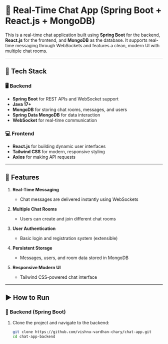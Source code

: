 # 💬 Real-Time Chat App (Spring Boot + React.js + MongoDB)

This is a real-time chat application built using **Spring Boot** for the backend, **React.js** for the frontend, and **MongoDB** as the database. It supports real-time messaging through WebSockets and features a clean, modern UI with multiple chat rooms.

---

## 🔧 Tech Stack

### 🖥️ Backend
- **Spring Boot** for REST APIs and WebSocket support  
- **Java 17+**  
- **MongoDB** for storing chat rooms, messages, and users  
- **Spring Data MongoDB** for data interaction  
- **WebSocket** for real-time communication  

### 💻 Frontend
- **React.js** for building dynamic user interfaces  
- **Tailwind CSS** for modern, responsive styling  
- **Axios** for making API requests  

---

## 📌 Features

1. **Real-Time Messaging**  
   - Chat messages are delivered instantly using WebSockets

2. **Multiple Chat Rooms**  
   - Users can create and join different chat rooms

3. **User Authentication**  
   - Basic login and registration system (extensible)

4. **Persistent Storage**  
   - Messages, users, and room data stored in MongoDB

5. **Responsive Modern UI**  
   - Tailwind CSS-powered chat interface

---

## ▶️ How to Run

### 🔹 Backend (Spring Boot)

1. Clone the project and navigate to the backend:
   ```bash
   git clone https://github.com/vishnu-vardhan-chary/chat-app.git
   cd chat-app-backend
